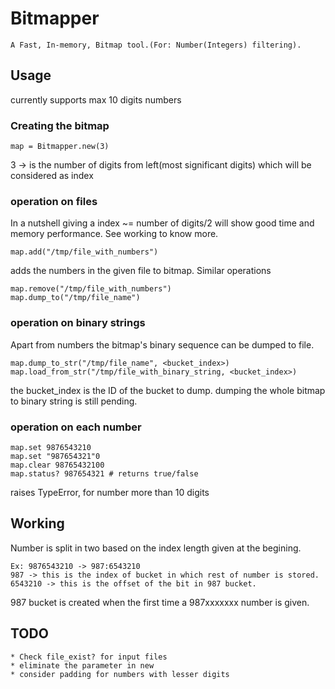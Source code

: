 # Bitmapper
    A Fast, In-memory, Bitmap tool.(For: Number(Integers) filtering).

## Usage
currently supports max 10 digits numbers
### Creating the bitmap

    map = Bitmapper.new(3)

3 -> is the number of digits from left(most significant digits) which will be considered as index

### operation on files

In a nutshell giving a index ~= number of digits/2 will show good time and memory performance. See working to know more.

    map.add("/tmp/file_with_numbers")

adds the numbers in the given file to bitmap.
Similar operations

    map.remove("/tmp/file_with_numbers")
    map.dump_to("/tmp/file_name")

### operation on binary strings
Apart from numbers the bitmap's binary sequence can be dumped to file.

    map.dump_to_str("/tmp/file_name", <bucket_index>)
    map.load_from_str("/tmp/file_with_binary_string, <bucket_index>)

the bucket_index is the ID of the bucket to dump.
dumping the whole bitmap to binary string is still pending.

### operation on each number

    map.set 9876543210
    map.set "987654321"0
    map.clear 98765432100
    map.status? 987654321 # returns true/false

raises TypeError, for number more than 10 digits

## Working
Number is split in two based on the index length given at the begining.

    Ex: 9876543210 -> 987:6543210
    987 -> this is the index of bucket in which rest of number is stored.
    6543210 -> this is the offset of the bit in 987 bucket.

987 bucket is created when the first time a 987xxxxxxx number is given.

## TODO
    * Check file_exist? for input files
    * eliminate the parameter in new
    * consider padding for numbers with lesser digits
